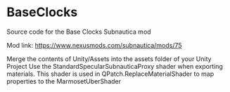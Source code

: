 # BaseClocks
Source code for the Base Clocks Subnautica mod

Mod link:
https://www.nexusmods.com/subnautica/mods/75

Merge the contents of Unity/Assets into the assets folder of your Unity Project
Use the StandardSpecularSubnauticaProxy shader when exporting materials. This shader is used in QPatch.ReplaceMaterialShader to map properties to the MarmosetUberShader
